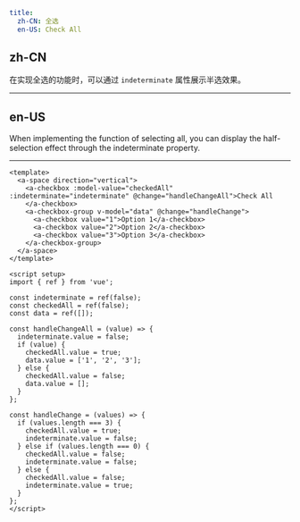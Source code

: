 ```yaml
title:
  zh-CN: 全选
  en-US: Check All
```

## zh-CN

在实现全选的功能时，可以通过 `indeterminate` 属性展示半选效果。

---

## en-US

When implementing the function of selecting all, you can display the half-selection effect through the indeterminate property.

---

```vue
<template>
  <a-space direction="vertical">
    <a-checkbox :model-value="checkedAll" :indeterminate="indeterminate" @change="handleChangeAll">Check All
    </a-checkbox>
    <a-checkbox-group v-model="data" @change="handleChange">
      <a-checkbox value="1">Option 1</a-checkbox>
      <a-checkbox value="2">Option 2</a-checkbox>
      <a-checkbox value="3">Option 3</a-checkbox>
    </a-checkbox-group>
  </a-space>
</template>

<script setup>
import { ref } from 'vue';

const indeterminate = ref(false);
const checkedAll = ref(false);
const data = ref([]);

const handleChangeAll = (value) => {
  indeterminate.value = false;
  if (value) {
    checkedAll.value = true;
    data.value = ['1', '2', '3'];
  } else {
    checkedAll.value = false;
    data.value = [];
  }
};

const handleChange = (values) => {
  if (values.length === 3) {
    checkedAll.value = true;
    indeterminate.value = false;
  } else if (values.length === 0) {
    checkedAll.value = false;
    indeterminate.value = false;
  } else {
    checkedAll.value = false;
    indeterminate.value = true;
  }
};
</script>
```
